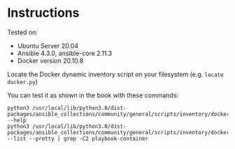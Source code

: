 # Instructions

Tested on:
- Ubuntu Server 20.04
- Ansible 4.3.0, ansible-core 2.11.3
- Docker version 20.10.8

Locate the Docker dynamic inventory script on your filesystem (e.g. `locate docker.py`)

You can test it as shown in the book with these commands:

    python3 /usr/local/lib/python3.8/dist-packages/ansible_collections/community/general/scripts/inventory/docker.py --help
    python3 /usr/local/lib/python3.8/dist-packages/ansible_collections/community/general/scripts/inventory/docker.py --list --pretty | grep -C2 playbook-container


